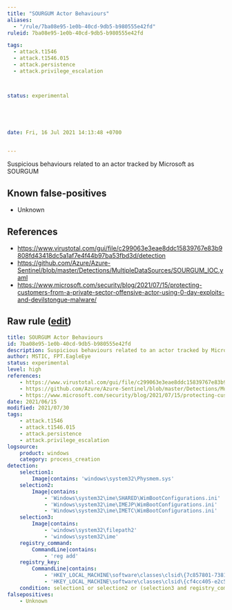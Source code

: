 ```yaml
---
title: "SOURGUM Actor Behaviours"
aliases:
  - "/rule/7ba08e95-1e0b-40cd-9db5-b980555e42fd"
ruleid: 7ba08e95-1e0b-40cd-9db5-b980555e42fd

tags:
  - attack.t1546
  - attack.t1546.015
  - attack.persistence
  - attack.privilege_escalation



status: experimental





date: Fri, 16 Jul 2021 14:13:48 +0700


---
```


Suspicious behaviours related to an actor tracked by Microsoft as SOURGUM

<!--more-->


## Known false-positives

* Unknown



## References

* https://www.virustotal.com/gui/file/c299063e3eae8ddc15839767e83b9808fd43418dc5a1af7e4f44b97ba53fbd3d/detection
* https://github.com/Azure/Azure-Sentinel/blob/master/Detections/MultipleDataSources/SOURGUM_IOC.yaml
* https://www.microsoft.com/security/blog/2021/07/15/protecting-customers-from-a-private-sector-offensive-actor-using-0-day-exploits-and-devilstongue-malware/


## Raw rule ([edit](https://github.com/SigmaHQ/sigma/edit/master/rules/windows/process_creation/proc_creation_win_apt_sourgrum.yml))
```yaml
title: SOURGUM Actor Behaviours
id: 7ba08e95-1e0b-40cd-9db5-b980555e42fd
description: Suspicious behaviours related to an actor tracked by Microsoft as SOURGUM
author: MSTIC, FPT.EagleEye
status: experimental
level: high
references:
    - https://www.virustotal.com/gui/file/c299063e3eae8ddc15839767e83b9808fd43418dc5a1af7e4f44b97ba53fbd3d/detection
    - https://github.com/Azure/Azure-Sentinel/blob/master/Detections/MultipleDataSources/SOURGUM_IOC.yaml
    - https://www.microsoft.com/security/blog/2021/07/15/protecting-customers-from-a-private-sector-offensive-actor-using-0-day-exploits-and-devilstongue-malware/
date: 2021/06/15
modified: 2021/07/30
tags:
    - attack.t1546
    - attack.t1546.015
    - attack.persistence
    - attack.privilege_escalation
logsource:
    product: windows
    category: process_creation
detection:
    selection1:
        Image|contains: 'windows\system32\Physmem.sys'
    selection2:
        Image|contains: 
            - 'Windows\system32\ime\SHARED\WimBootConfigurations.ini'
            - 'Windows\system32\ime\IMEJP\WimBootConfigurations.ini'
            - 'Windows\system32\ime\IMETC\WimBootConfigurations.ini'
    selection3:
        Image|contains:
            - 'windows\system32\filepath2'
            - 'windows\system32\ime'
    registry_command:
        CommandLine|contains:
            - 'reg add'
    registry_key:
        CommandLine|contains: 
            - 'HKEY_LOCAL_MACHINE\software\classes\clsid\{7c857801-7381-11cf-884d-00aa004b2e24}\inprocserver32'
            - 'HKEY_LOCAL_MACHINE\software\classes\clsid\{cf4cc405-e2c5-4ddd-b3ce-5e7582d8c9fa}\inprocserver32'
    condition: selection1 or selection2 or (selection3 and registry_command and registry_key)
falsepositives:
    - Unknown

```
